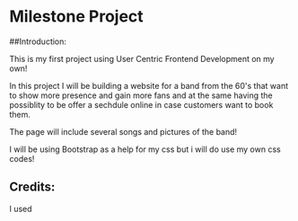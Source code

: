 # Milestone Project

##Introduction:

This is my first project using User Centric Frontend Development on my own!

In this project I will be building a website for a band from the 60's that want to show more presence and gain more fans and at the same having the possiblity to be offer a sechdule online in case 
customers want to book them. 

The page will include several songs and pictures of the band!

I will be using Bootstrap as a help for my css but i will do use my own css codes!


## Credits: 

I used 